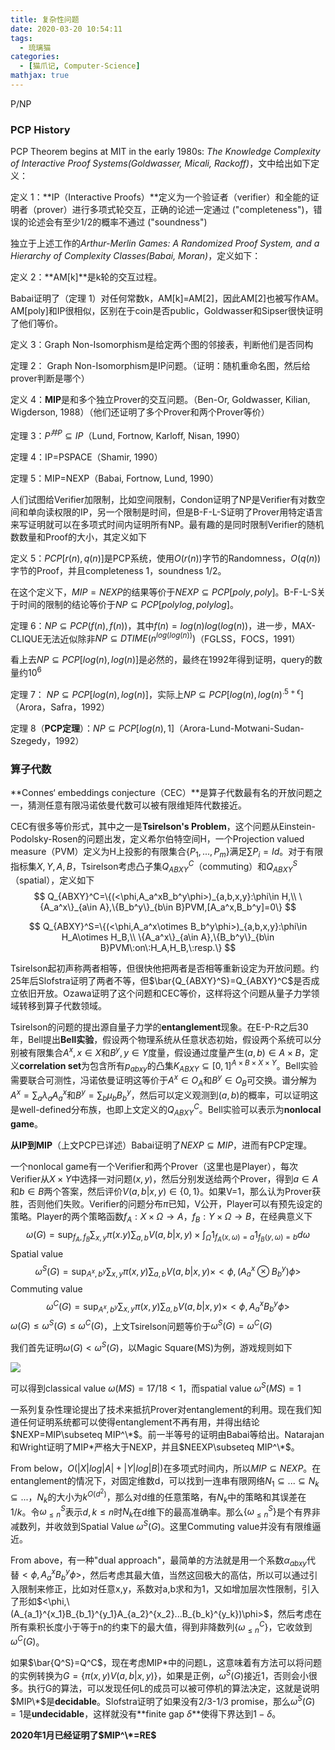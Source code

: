 ```yaml
---
title: 复杂性问题
date: 2020-03-20 10:54:11
tags:
  - 琉璃猫
categories:
  - [猫爪记, Computer-Science]
mathjax: true
---
```


P/NP

### PCP History

PCP Theorem begins at MIT in the early 1980s: *The Knowledge Complexity of Interactive Proof Systems(Goldwasser, Micali, Rackoff)*，文中给出如下定义：

定义 1：**IP（Interactive Proofs）**定义为一个验证者（verifier）和全能的证明者（prover）进行多项式轮交互，正确的论述一定通过 ("completeness")，错误的论述会有至少1/2的概率不通过 ("soundness")  

独立于上述工作的*Arthur-Merlin Games: A Randomized Proof System, and a Hierarchy of Complexity Classes(Babai, Moran)*，定义如下：

定义 2：**AM[k]**是k轮的交互过程。

Babai证明了（定理 1）对任何常数k，AM[k]=AM[2]，因此AM[2]也被写作AM。AM[poly]和IP很相似，区别在于coin是否public，Goldwasser和Sipser很快证明了他们等价。

<!--more-->

定义 3：Graph Non-Isomorphism是给定两个图的邻接表，判断他们是否同构

定理 2： Graph Non-Isomorphism是IP问题。（证明：随机重命名图，然后给prover判断是哪个）

定义 4：**MIP**是和多个独立Prover的交互问题。（Ben-Or, Goldwasser, Kilian, Wigderson, 1988）（他们还证明了多个Prover和两个Prover等价）

定理 3：$P^{井P}\subseteq IP$（Lund, Fortnow, Karloff, Nisan, 1990）

定理 4：IP=PSPACE（Shamir, 1990）

定理 5：MIP=NEXP（Babai, Fortnow, Lund, 1990）

人们试图给Verifier加限制，比如空间限制，Condon证明了NP是Verifier有对数空间和单向读权限的IP，另一个限制是时间，但是B-F-L-S证明了Prover用特定语言来写证明就可以在多项式时间内证明所有NP。最有趣的是同时限制Verifier的随机数数量和Proof的大小，其定义如下

定义 5：$PCP[r(n),q(n)]$是PCP系统，使用$O(r(n))$字节的Randomness，$O(q(n))$字节的Proof，并且completeness 1，soundness 1/2。

在这个定义下，$MIP=NEXP$的结果等价于$NEXP\subseteq PCP[poly, poly]$。B-F-L-S关于时间的限制的结论等价于$NP\subseteq PCP[polylog, polylog]$。

定理 6：$NP\subseteq PCP(f(n), f(n))$，其中$f(n)=log(n)log(log(n))$，进一步，MAX-CLIQUE无法近似除非$NP\subseteq DTIME(n^{log(log(n))})$（FGLSS，FOCS，1991）

看上去$NP\subseteq PCP[log(n),log(n)]$是必然的，最终在1992年得到证明，query的数量约$10^6$

定理 7： $NP\subseteq PCP[log(n), log(n)]$，实际上$NP\subseteq PCP[log(n), log(n)^{.5+\epsilon}]$（Arora，Safra，1992）

定理 8（**PCP定理**）：$NP\subseteq PCP[log(n), 1]$（Arora-Lund-Motwani-Sudan-Szegedy，1992）

### 算子代数

**Connes‘ embeddings conjecture（CEC）**是算子代数最有名的开放问题之一，猜测任意有限冯诺依曼代数可以被有限维矩阵代数接近。

CEC有很多等价形式，其中之一是**Tsirelson's Problem**，这个问题从Einstein-Podolsky-Rosen的问题出发，定义希尔伯特空间H，一个Projection valued measure（PVM）定义为H上投影的有限集合$\{P_1,...,P_m\}$满足$\sum P_i=Id$。对于有限指标集$X,Y,A,B$，Tsirelson考虑凸子集$Q_{ABXY}^C$（commuting）和$Q_{ABXY}^S$（spatial），定义如下
$$
Q_{ABXY}^C=\{(<\phi,A_a^xB_b^y\phi>)_{a,b,x,y}:\phi\in H,\\
\{A_a^x\}_{a\in A},\{B_b^y\}_{b\in B}PVM,[A_a^x,B_b^y]=0\}
$$

$$
Q_{ABXY}^S=\{(<\phi,A_a^x\otimes B_b^y\phi>)_{a,b,x,y}:\phi\in H_A\otimes H_B,\\
\{A_a^x\}_{a\in A},\{B_b^y\}_{b\in B}PVM\:on\:H_A,H_B,\:resp.\}
$$

Tsirelson起初声称两者相等，但很快他把两者是否相等重新设定为开放问题。约25年后Slofstra证明了两者不等，但$\bar{Q_{ABXY}^S}=Q_{ABXY}^C$是否成立依旧开放。Ozawa证明了这个问题和CEC等价，这样将这个问题从量子力学领域转移到算子代数领域。

Tsirelson的问题的提出源自量子力学的**entanglement**现象。在E-P-R之后30年，Bell提出**Bell实验**，假设两个物理系统从任意状态初始，假设两个系统可以分别被有限集合$A^x,x\in X$和$B^y,y\in Y$度量，假设通过度量产生$(a,b)\in A\times B$，定义**correlation set**为包含所有$p_{abxy}$的凸集$K_{ABXY}\subseteq [0,1]^{A\times B\times X\times Y}$。Bell实验需要联合可测性，冯诺依曼证明这等价于$A^x\in O_A$和$B^y\in O_B$可交换。谱分解为$A^x=\sum_a\lambda_aA_a^x$和$B^y=\sum_b\mu_bB_b^y$，然后可以定义观测到$(a,b)$的概率，可以证明这是well-defined分布族，也即上文定义的$Q_{ABXY}^C$。Bell实验可以表示为**nonlocal game**。

**从IP到MIP**（上文PCP已详述）Babai证明了$NEXP\subseteq MIP$，进而有PCP定理。

一个nonlocal game有一个Verifier和两个Prover（这里也是Player），每次Verifier从$X\times Y$中选择一对问题$(x,y)$，然后分别发送给两个Prover，得到$a\in A$和$b\in B$两个答案，然后评价$V(a,b|x,y)\in \{0,1\}$。如果V=1，那么认为Prover获胜，否则他们失败。Verifier的问题分布$\pi$已知，V公开，Player可以有预先设定的策略。Player的两个策略函数$f_A:X\times \Omega\to A$，$f_B:Y\times\Omega\to B$，在经典意义下
$$
\omega(G)=\sup_{f_A,f_B}\sum_{x,y}\pi(x.y)\sum_{a,b}V(a,b|x,y)\times\int_\Omega1_{f_A(x,\omega)=a}1_{f_B(y,\omega)=b}d\omega
$$
Spatial value
$$
\omega^S(G)=\sup_{A^x,b^y}\sum_{x,y}\pi(x,y)\sum_{a,b}V(a,b|x,y)\times<\phi,(A_a^x\otimes B_b^y)\phi>
$$
Commuting value
$$
\omega^C(G)=\sup_{A^x,b^y}\sum_{x,y}\pi(x,y)\sum_{a,b}V(a,b|x,y)\times<\phi,A_a^xB_b^y\phi>
$$
$\omega(G)\leq \omega^S(G)\leq\omega^C(G)$，上文Tsirelson问题等价于$\omega^S(G)=\omega^C(G)$

我们首先证明$\omega(G)<\omega^S(G)$，以Magic Square(MS)为例，游戏规则如下

![](ms.png)

可以得到classical value $\omega(MS)=17/18<1$，而spatial value $\omega^S(MS)=1$

一系列复杂性理论提出了技术来抵抗Prover对entanglement的利用。现在我们知道任何证明系统都可以使得entanglement不再有用，并得出结论$NEXP=MIP\subseteq MIP^\*$。前一半等号的证明由Babai等给出。Natarajan和Wright证明了MIP*严格大于NEXP，并且$NEEXP\subseteq MIP^\*$。

From below，$O(|X|log|A|+|Y|log|B|)$在多项式时间内，所以$MIP\subseteq NEXP$。在entanglement的情况下，对固定维数d，可以找到一连串有限网络$N_1\subseteq ... \subseteq N_k\subseteq ...$，$N_k$的大小为$k^{O(d^2)}$，那么对d维的任意策略，有$N_k$中的策略和其误差在$1/k$。令$\omega_{\leq n}^S$表示$d,k\leq n$时$N_k$在d维下的最高准确率。那么$\{\omega_{\leq n}^S\}$是个有界非减数列，并收敛到Spatial Value $\omega^S(G)$。这里Commuting value并没有有限维逼近。

From above，有一种"dual approach"，最简单的方法就是用一个系数$\alpha_{abxy}$代替$<\phi,A_a^xB_b^y\phi>$，然后考虑其最大值，当然这回极大的高估，所以可以通过引入限制来修正，比如对任意x,y，系数对a,b求和为1，又如增加层次性限制，引入了形如$<\phi,\(A_{a_1}^{x_1}B_{b_1}^{y_1}A_{a_2}^{x_2}...B_{b_k}^{y_k})\phi>$，然后考虑在所有乘积长度小于等于n的约束下的最大值，得到非降数列$\{\omega_{\leq n}^C\}$，它收敛到$\omega^C(G)$。

如果$\bar{Q^S}=Q^C$，现在考虑MIP*中的问题L，这意味着有方法可以将问题的实例转换为$G=\{\pi(x,y)V(a,b|x,y)\}$，如果是正例，$\omega^S(G)$接近1，否则会小很多。执行G的算法，可以发现任何L的成员可以被可停机的算法决定，这就是说明$MIP\*$是**decidable**。Slofstra证明了如果没有2/3-1/3 promise，那么$\omega^S(G)=1$是**undecidable**，这样就没有**finite gap $\delta$**使得下界达到$1-\delta$。

**2020年1月已经证明了$MIP^\*=RE$**